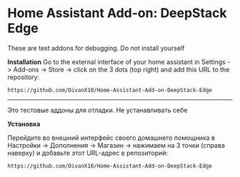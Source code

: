# Home Assistant Add-on: DeepStack Edge

These are test addons for debugging. Do not install yourself

**Installation**
Go to the external interface of your home assistant in Settings -> Add-ons -> Store -> click on the 3 dots (top right) and add this URL to the repository:

```
https://github.com/DivanX10/Home-Assistant-Add-on-DeepStack-Edge
```

---------
Это тестовые аддоны для отладки. Не устанавливать себе


**Установка**

Перейдите во внешний интерфейс своего домашнего помощника в Настройки -> Дополнения -> Магазин -> нажимаем на 3 точки (справа наверху) и добавьте этот URL-адрес в репозиторий:

```
https://github.com/DivanX10/Home-Assistant-Add-on-DeepStack-Edge
```
